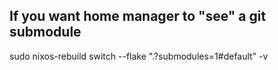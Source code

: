 ## If you want home manager to "see" a git submodule
sudo nixos-rebuild switch --flake ".?submodules=1#default" -v